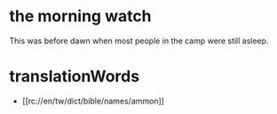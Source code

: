 # the morning watch

This was before dawn when most people in the camp were still asleep.

# translationWords

* [[rc://en/tw/dict/bible/names/ammon]]